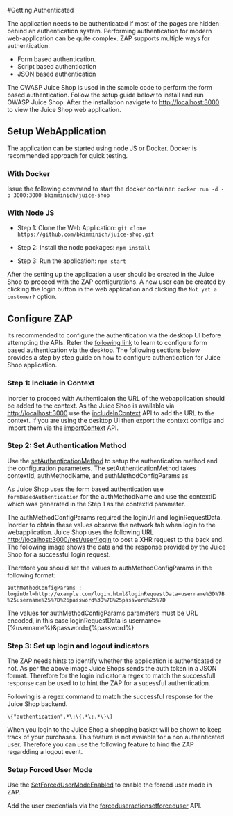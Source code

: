 #Getting Authenticated

The application needs to be authenticated if most of the pages are hidden behind an authentication system. Performing authentication
for modern web-application can be quite complex. ZAP supports multiple ways for authentication. 

- Form based authentication.
- Script based authentication
- JSON based authentication

The OWASP Juice Shop is used in the sample code to perform the form based authentication. Follow the setup guide below 
to install and run OWASP Juice Shop. After the installation navigate to [http://localhost:3000](http://localhost:3000) to 
view the Juice Shop web application.

## Setup WebApplication

The application can be started using node JS or Docker. Docker is recommended approach for quick testing.

### With Docker

Issue the following command to start the docker container: `docker run -d -p 3000:3000 bkimminich/juice-shop`

### With Node JS

- Step 1: Clone the Web Application: `git clone https://github.com/bkimminich/juice-shop.git`

- Step 2: Install the node packages: `npm install`

- Step 3: Run the application: `npm start`


After the setting up the application a user should be created in the Juice Shop to proceed with the ZAP configurations.
A new user can be created by clicking the login button in the web application and clicking the `Not yet a customer?` option.

## Configure ZAP

Its recommended to configure the authentication via the desktop UI before attempting the APIs. Refer the 
[following link](https://github.com/zaproxy/zaproxy/wiki/FAQformauth) to learn to configure form based authentication
via the desktop. The following sections below provides a step by step guide on how to configure authentication for Juice Shop
application.

### Step 1: Include in Context

Inorder to proceed with Authenticaion the URL of the webapplication should be added to the context. As the Juice Shop is available
via [http://localhost:3000](http://localhost:3000) use the [includeInContext](#contextactionincludeincontext) API to add the
URL to the context. If you are using the desktop UI then export the context configs and import them via the 
[importContext](#contextactionimportcontext) API.

### Step 2:  Set Authentication Method

Use the [setAuthenticationMethod](#authenticationactionsetauthenticationmethod) to setup the authentication method and 
the configuration parameters. The setAuthenticationMethod takes contextId, authMethodName, and authMethodConfigParams as

As Juice Shop uses the form based authentication use `formBasedAuthentication` for the authMethodName and use the contextID
which was generated in the Step 1 as the contextId parameter. 

The authMethodConfigParams required the loginUrl and loginRequestData. Inorder to obtain these values observe the network 
tab when login to the webapplication. Juice Shop uses the following URL [http://localhost:3000/rest/user/login](http://localhost:3000/rest/user/login)
to post a XHR request to the back end. The following image shows the data and the response provided by the Juice Shop
for a successful login request. 

Therefore you should set the values to authMethodConfigParams in the following format:

`authMethodConfigParams : loginUrl=http://example.com/login.html&loginRequestData=username%3D%7B%25username%25%7D%26password%3D%7B%25password%25%7D`

The values for authMethodConfigParams parameters must be URL encoded, in this case loginRequestData is username={%username%}&password={%password%}

### Step 3: Set up login and logout indicators

The ZAP needs hints to identify whether the application is authenticated or not. As per the above image Juice Shops 
sends the auth token in a JSON format. Therefore for the login indicator a regex to match the successfull response can be 
used to to hint the ZAP for a sucessful authentication.

Following is a regex command to match the successful response for the Juice Shop backend.

`\{"authentication".*\:\{.*\:.*\}\}`

When you login to the Juice Shop a shopping basket will be shown to keep track of your purchases. This feature is not avaiable for
a non authenticated user. Therefore you can use the following feature to hind the ZAP regardding a logout event.

### Setup Forced User Mode

Use the [SetForcedUserModeEnabled](#forceduseractionsetforcedusermodeenabled) to enable the forced user mode in ZAP.


Add the user credentials via the [forceduseractionsetforceduser](#forceduseractionsetforceduser) API.



